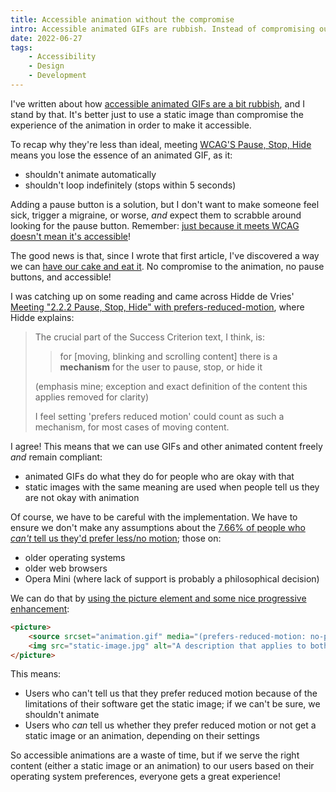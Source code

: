 ```yaml
---
title: Accessible animation without the compromise
intro: Accessible animated GIFs are rubbish. Instead of compromising our animations in order to meet WCAG, we should be checking what our users prefer.
date: 2022-06-27
tags:
    - Accessibility
    - Design
    - Development
---
```


I've written about how [accessible animated GIFs are a bit rubbish](/blog/accessible-animated-gifs-are-pointless), and I stand by that. It's better just to use a static image than compromise the experience of the animation in order to make it accessible.

To recap why they're less than ideal, meeting [WCAG'S Pause, Stop, Hide](https://www.w3.org/TR/WCAG21/#pause-stop-hide) means you lose the essence of an animated GIF, as it:

- shouldn't animate automatically
- shouldn't loop indefinitely (stops within 5 seconds)

Adding a pause button is a solution, but I don't want to make someone feel sick, trigger a migraine, or worse, *and* expect them to scrabble around looking for the pause button. Remember: [just because it meets WCAG doesn't mean it's accessible](/blog/accessibility-doesnt-stop-at-wcag-compliance)!

The good news is that, since I wrote that first article, I've discovered a way we can [have our cake and eat it](https://en.wikipedia.org/wiki/You_can't_have_your_cake_and_eat_it). No compromise to the animation, no pause buttons, and accessible!

I was catching up on some reading and came across Hidde de Vries' [Meeting "2.2.2 Pause, Stop, Hide" with prefers-reduced-motion](https://hidde.blog/meeting-2-22-pause-stop-hide-with-prefers-reduced-motion/), where Hidde explains:

> The crucial part of the Success Criterion text, I think, is:
> 
> > for [moving, blinking and scrolling content] there is a **mechanism** for the user to pause, stop, or hide it
> 
> (emphasis mine; exception and exact definition of the content this applies removed for clarity)
> 
> I feel setting 'prefers reduced motion' could count as such a mechanism, for most cases of moving content.

I agree! This means that we can use GIFs and other animated content freely *and* remain compliant:

- animated GIFs do what they do for people who are okay with that
- static images with the same meaning are used when people tell us they are not okay with animation

Of course, we have to be careful with the implementation. We have to ensure we don't make any assumptions about the [7.66% of people who *can't* tell us they'd prefer less/no motion](https://caniuse.com/prefers-reduced-motion); those on:

- older operating systems
- older web browsers
- Opera Mini (where lack of support is probably a philosophical decision)

We can do that by [using the picture element and some nice progressive enhancement](/blog/progressively-enhanced-animated-content):

```html
<picture>
    <source srcset="animation.gif" media="(prefers-reduced-motion: no-preference)" />
    <img src="static-image.jpg" alt="A description that applies to both the image and animation" />
</picture>
```

This means:

- Users who can't tell us that they prefer reduced motion because of the limitations of their software get the static image; if we can't be sure, we shouldn't animate
- Users who *can* tell us whether they prefer reduced motion or not get a static image or an animation, depending on their settings

So accessible animations are a waste of time, but if we serve the right content (either a static image or an animation) to our users based on their operating system preferences, everyone gets a great experience!
